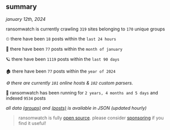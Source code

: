 
## summary
_january 12th, 2024_

ransomwatch is currently crawling `319` sites belonging to `170` unique groups

⏲ there have been `18` posts within the `last 24 hours`

🦈 there have been `77` posts within the `month of january`

🪐 there have been `1119` posts within the `last 90 days`

🏚 there have been `77` posts within the `year of 2024`

_⚙️ there are currently `101` online hosts & `102` custom parsers._

🦕 ransomwatch has been running for `2 years, 4 months and 5 days` and indexed `9534` posts

_all data  [(groups)](http://ransomwhat.telemetry.ltd/groups) and [(posts)](http://ransomwhat.telemetry.ltd/posts) is available in JSON (updated hourly)_

> ransomwatch is fully [open source](https://github.com/joshhighet/ransomwatch#ransomwatch--). please consider [sponsoring](https://github.com/sponsors/joshhighet) if you find it useful!
